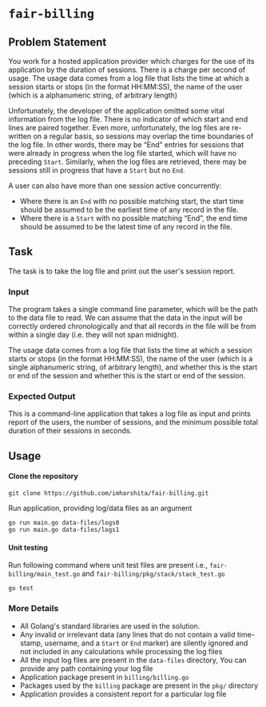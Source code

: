 # `fair-billing`

## Problem Statement
You work for a hosted application provider which charges for the use of its application by the duration of sessions. There is a charge per second of usage. The usage data comes from a log file that lists the time at which a session starts or stops (in the format HH:MM:SS), the name of the user (which is a 
alphanumeric string, of arbitrary length)

Unfortunately, the developer of the application omitted some vital information from the log file. There is no indicator of which start and end lines are paired together. Even more, unfortunately, the log files are re-written on a regular basis, so sessions may overlap the time boundaries of the log file. In other words, there may be “End” entries for sessions that were already in progress when the log file started, which will have no preceding `Start`. Similarly, when the log files are retrieved, there may be sessions still in progress that have a `Start` but no `End`. 

A user can also have more than one session active concurrently:
* Where there is an `End` with no possible matching start, the start time should be assumed to be the earliest time of any record in the file.
* Where there is a `Start` with no possible matching “End”, the end time should be assumed to be the latest time of any record in the file. 

## Task
The task is to take the log file and print out the user's session report. 

### Input
The program takes a single command line parameter, which will be the path to the data file to read. We can assume that the data in the input will be correctly ordered chronologically and that all records in the file will be from within a single day (i.e. they will not span midnight). 

The usage data comes from a log file that lists the time at which a session starts or stops (in the format HH:MM:SS), the name of the user (which is a single alphanumeric string, of arbitrary length), and whether this is the start or end of the session and whether this is the start or end of the session.

### Expected Output
This is a command-line application that takes a log file as input and prints report of the users, the number of sessions, and the minimum possible total duration of their sessions in seconds.

## Usage  

#### Clone the repository
```
git clone https://github.com/imharshita/fair-billing.git
```
Run application, providing log/data files as an argument 
```
go run main.go data-files/logs0
go run main.go data-files/logs1
```
#### Unit testing

Run following command where unit test files are present i.e., `fair-billing/main_test.go` and `fair-billing/pkg/stack/stack_test.go`

``` go test ```
### More Details

* All Golang's standard libraries are used in the solution.
* Any invalid or irrelevant data (any lines that do not contain a valid time-stamp, username, and a `Start` or `End` marker) are silently ignored and not included in any calculations while processing the log files
* All the input log files are present in the `data-files` directory, You can provide any path containing your log file
* Application package present in `billing/billing.go`
* Packages used by the `billing` package are present in the `pkg/` directory
* Application provides a consistent report for a particular log file
